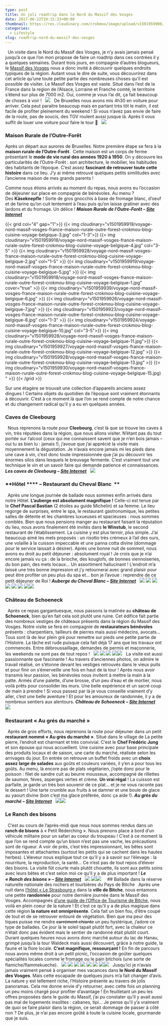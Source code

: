 ```yaml
---
type: post
title: Un joli roadtrip dans le Nord du Massif des Vosges
date: 2017-06-22T19:15:33+00:00
thumbnail: https://res.cloudinary.com/crokmou/image/upload/v1501959900/voyage-nord-massif-vosges-france-chateau-sch%C5%93neck-crokmou-blog-cuisine-voyage-belgique-10.jpg
categories: 
  - Lifestyle
slug: roadtrip-nord-du-massif-des-vosges
---
```


  Un visite dans le Nord du Massif des Vosges, je n’y avais jamais pensé jusqu’à ce que l’on mon propose de faire un roadtrip dans ces contrées il y a quelques semaines. Durant trois jours, en compagnie d’autres blogueurs, le [Massif des Vosges](http://www.massif-des-vosges.com) nous a donc invité à découvrir quelques endroits typiques de la région. Autant vous le dire de suite, vous découvrirez dans cet article qu’une toute petite partie des nombreuses choses qu’il est possible de visiter. Le Massif des Vosges est vaste. Situé dans l’est de la France dans la region de l’Alsace, Lorraine et Franche comté, le territoire s’étend sur plus de 7000 m2\. Oui, comme je vous l’ai dit, ça fait beaucoup de choses à voir !   ![](https://res.cloudinary.com/crokmou/image/upload/v1501959854/Carte-2.jpg)   De Bruxelles nous avons mis 4h30 en voiture pour arriver. Cela peut paraitre beaucoup mais en partant très tôt le matin, il est facile de profiter pleinement du weekend ! Si vous n’avez pas envie de faire de la route, pas de soucis, des TGV roulent aussi jusque là. Après il vous suffit de louer une voiture pour faire le tour 🙂   ![](https://res.cloudinary.com/crokmou/image/upload/v1501959846/Carte-1-3.jpg)  

### Maison Rurale de l’Outre-Forêt

Après un départ aux aurores de Bruxelles. Notre première étape se fera à la **maison rurale de l’Outre-Forêt**.  Cette maison est un corps de ferme présentant le **mode de vie rural des années 1920 à 1950**. On y découvre les particularités de l’Outre-Forêt : son architecture, le mobilier, les habitudes des habitants de l’époque. C’est assez **fascinant de retrouver toute cette histoire** dans ce lieu. J’y ai même retrouvé quelques petits similitudes avec l’ancienne maison de mes grands parents !

Comme nous étions arrivés au moment du repas, nous avons eu l’occasion de déjeuner sur place en compagnie de bénévoles. Au menu ? Des **Käseknepfle** ! Sorte de gros gnocchis à base de fromage blanc, d’oeuf et de farine qu’on cuit lentement à l’eau puis qu’on laisse gratiner avec des lardons et du fromage. Un délice ! **_Maison Rurale de l’Outre-Forêt – [Site Internet](http://www.maison-rurale.fr)_**

{{< grid col="4" gap="1">}}
    {{< img cloudinary="v1501959919/voyage-nord-massif-vosges-france-maison-rurale-outre-forest-crokmou-blog-cuisine-voyage-belgique-3.jpg" col="1-3">}}
    {{< img cloudinary="v1501959918/voyage-nord-massif-vosges-france-maison-rurale-outre-forest-crokmou-blog-cuisine-voyage-belgique-4.jpg" col="3-5" >}}
    {{< img cloudinary="v1501959928/voyage-nord-massif-vosges-france-maison-rurale-outre-forest-crokmou-blog-cuisine-voyage-belgique-2.jpg" col="1-5" >}}
    {{< img cloudinary="v1501959919/voyage-nord-massif-vosges-france-maison-rurale-outre-forest-crokmou-blog-cuisine-voyage-belgique-5.jpg" >}}
    {{< img cloudinary="v1501959918/voyage-nord-massif-vosges-france-maison-rurale-outre-forest-crokmou-blog-cuisine-voyage-belgique-1.jpg" cover="true" >}}
    {{< img cloudinary="v1501959939/voyage-nord-massif-vosges-france-maison-rurale-outre-forest-crokmou-blog-cuisine-voyage-belgique-6.jpg" >}}
    {{< img cloudinary="v1501959926/voyage-nord-massif-vosges-france-maison-rurale-outre-forest-crokmou-blog-cuisine-voyage-belgique-7.jpg" >}}
    {{< img cloudinary="v1501959923/voyage-nord-massif-vosges-france-maison-rurale-outre-forest-crokmou-blog-cuisine-voyage-belgique-8.jpg" col="1-3" >}}
    {{< img cloudinary="v1501959924/voyage-nord-massif-vosges-france-maison-rurale-outre-forest-crokmou-blog-cuisine-voyage-belgique-10.jpg" col="3-5">}}
    {{< img cloudinary="v1501959928/voyage-nord-massif-vosges-france-maison-rurale-outre-forest-crokmou-blog-cuisine-voyage-belgique-11.jpg">}}
    {{< img cloudinary="v1501959927/voyage-nord-massif-vosges-france-maison-rurale-outre-forest-crokmou-blog-cuisine-voyage-belgique-12.jpg" >}}
    {{< img cloudinary="v1501959928/voyage-nord-massif-vosges-france-maison-rurale-outre-forest-crokmou-blog-cuisine-voyage-belgique-13.jpg" >}}
    {{< img cloudinary="v1501959930/voyage-nord-massif-vosges-france-maison-rurale-outre-forest-crokmou-blog-cuisine-voyage-belgique-15.jpg) " >}}
    {{< /grid >}}

Sur une étagère se trouvait une collection d’appareils anciens assez dingues ! Certains objets du quotidien de l’époque sont vraiment étonnants à découvrir. C’est à ce moment là que l’on se rend compte de notre chance et du changement radical qu’il y a eu en quelques années.

### **Caves de Cleebourg**

  Nous reprenons la route pour **Cleebourg**, c’est là que se trouve les caves à vin, très réputées dans la région, que nous allons visiter. N’étant pas du tout portée sur l’alcool (ceux qui me connaissent savent que je n’en bois jamais – oui tu as bien lu : jamais !), j’avoue que j’ai apprécié la visite mais moyennement la dégustation. Je n’avais encore jamais mi les pieds dans une cave à vin, c’est donc toute impressionnée que j’ai pu découvrir les énormes silos dans lesquels le breuvage fermente. C’est vraiment tout une technique le vin et un savoir faire qui demande patience et connaissances. **_Les caves de Cleebourg – [Site Internet](http://www.cave-cleebourg.com)_**   ![](https://res.cloudinary.com/crokmou/image/upload/v1501959890/voyage-nord-massif-vosges-france-cave-cleebourg-crokmou-blog-cuisine-voyage-belgique.jpg)      

### **Hôtel **** – Restaurant du Cheval Blanc  **

  Après une longue journée de ballade nous sommes enfin arrivés dans notre Hôtel. **L’auberge est absolument magnifique !** Celle-ci est tenue par le **Chef Pascal Bastian** (2 étoiles au guide Michelin) et sa femme. Le lieu regorge de surprises, entre le spa, le restaurant gastronomique, les petites salles de détente et les chambres luxueuses et spacieuses : nous sommes comblés. Bien que nous pensions manger au restaurant faisant la réputation du lieu, nous avons finalement été invités dans **le Winstub**, le second restaurant de l’établissement. La cuisine y est plus terroir, plus simple. J’ai beaucoup aimé les mets proposés : un risotto très crémeux à l’ail des ours, une volaille à la cuisson impeccable et une panna cotta divine (dommage pour le service laissait à désirer). Après une bonne nuit de sommeil, nous avons eu droit au petit déjeuner : absolument royal ! Je crois que je n’ai encore jamais vu ça : de la brioche, des kouglofs, de bonnes viennoiseries, du bon pain, des mets locaux… Un assortiment hallucinant ! L’endroit m’a laissé une très bonne impression et j’y retournerai avec grand plaisir pour peut être profiter un peu plus du spa et… bon je l’avoue : reprendre de ce petit déjeuner de Roi ! _**Auberge du Cheval Blanc – [Site Internet](http://www.au-cheval-blanc.fr)**_   ![](https://res.cloudinary.com/crokmou/image/upload/v1501959911/voyage-nord-massif-vosges-france-hotel-cheval-blanc-lembach-crokmou-blog-cuisine-voyage-belgique-4.jpg) ![](https://res.cloudinary.com/crokmou/image/upload/v1501959903/voyage-nord-massif-vosges-france-hotel-cheval-blanc-lembach-crokmou-blog-cuisine-voyage-belgique-3.jpg) ![](https://res.cloudinary.com/crokmou/image/upload/v1501959915/voyage-nord-massif-vosges-france-hotel-cheval-blanc-lembach-crokmou-blog-cuisine-voyage-belgique-5.jpg) ![](https://res.cloudinary.com/crokmou/image/upload/v1501959911/voyage-nord-massif-vosges-france-hotel-cheval-blanc-lembach-crokmou-blog-cuisine-voyage-belgique.jpg) ![](https://res.cloudinary.com/crokmou/image/upload/v1501959911/voyage-nord-massif-vosges-france-hotel-cheval-blanc-lembach-crokmou-blog-cuisine-voyage-belgique-7.jpg) ![](https://res.cloudinary.com/crokmou/image/upload/v1501959911/voyage-nord-massif-vosges-france-hotel-cheval-blanc-lembach-crokmou-blog-cuisine-voyage-belgique-8.jpg) ![](https://res.cloudinary.com/crokmou/image/upload/v1501959905/voyage-nord-massif-vosges-france-hotel-cheval-blanc-lembach-crokmou-blog-cuisine-voyage-belgique-2.jpg)![](https://res.cloudinary.com/crokmou/image/upload/v1501959911/voyage-nord-massif-vosges-france-hotel-cheval-blanc-lembach-crokmou-blog-cuisine-voyage-belgique-9.jpg)      

### **Château de Schoeneck**

  Après ce repas gargantuesque, nous passons la matinée au **château de Schoeneck**, bien qu’en fait cela soit plutôt une ruine. Cet édifice fait partie des nombreux vestiges de châteaux présents dans la région du Massif des Vosges. Notre visite se fera en compagnie de **restaurateurs bénévoles** présents : charpentiers, tailleurs de pierres mais aussi médecins, avocats… Tous sont là de leur plein gré pour remettre sur pieds une petite partie de l’Histoire. La tâche est rude puisque cela fait déjà 17 ans que les travaux ont commencés. Entre débroussaillage, demandes de permis et maçonnerie, les weekends ne sont pas de tout repos !   ![](https://res.cloudinary.com/crokmou/image/upload/v1501959897/voyage-nord-massif-vosges-france-chateau-sch%C5%93neck-crokmou-blog-cuisine-voyage-belgique-2.jpg) ![](https://res.cloudinary.com/crokmou/image/upload/v1501959895/voyage-nord-massif-vosges-france-chateau-sch%C5%93neck-crokmou-blog-cuisine-voyage-belgique-1.jpg) ![](https://res.cloudinary.com/crokmou/image/upload/v1501959895/voyage-nord-massif-vosges-france-chateau-sch%C5%93neck-crokmou-blog-cuisine-voyage-belgique-7.jpg) ![](https://res.cloudinary.com/crokmou/image/upload/v1501959904/voyage-nord-massif-vosges-france-chateau-sch%C5%93neck-crokmou-blog-cuisine-voyage-belgique-3.jpg)![](https://res.cloudinary.com/crokmou/image/upload/v1501959906/voyage-nord-massif-vosges-france-chateau-sch%C5%93neck-crokmou-blog-cuisine-voyage-belgique-12.jpg)   La visite est aussi passionnante que fascinante ! Au travers d’anciennes photos, on admire le travail réalisé, on s’étonne devant les vestiges retrouvés dans le vieux puits et pour finir on s’émerveille une fois en haut de la tour ! Après nous avoir transmis leur passion, les bénévoles nous invitent à mettre la main à la patte. Armés d’une palette, d’une brosse, d’un peu d’eau et de mortier, nous voilà prêts pour consolider les murs. Une belle expérience et un sacré coup de main à prendre ! Si vous passez par là je vous conseille vraiment d’y aller, c’est une belle aventure ! Et pour les amoureux de randonnée, il y a de nombreux sentiers aux alentours. **_Château de Schoeneck – [Site Internet](http://chateau.schoeneck.free.fr/)_**   ![](https://res.cloudinary.com/crokmou/image/upload/v1501959904/voyage-nord-massif-vosges-france-chateau-sch%C5%93neck-crokmou-blog-cuisine-voyage-belgique-17.jpg)      

### **Restaurant « Au grés du marché »**

  Après de gros efforts, nous reprenons la route pour déjeuner dans un petit **restaurant nommé « Au grès du marché »**. Situé dans le village de La petite pierre, l’endroit est charmant et très convivial. C’est le **Chef Frédéric Jung** et son épouse qui nous accueillent. Une cuisine avec pour base principale des produits locaux et de saison, une carte du marché, réalisée selon les arrivages du jour. En entrée on retrouve un buffet froids avec un **choix assez large de salades** aux goûts et couleurs variées, il y’en a pour tous les goûts. Au menu, là encore pas de plats végétarien, j’opte donc pour le poisson : filet de sandre cuit au beurre mousseux, accompagné de rillettes de saumon, fèves, asperges vertes et crème. **Un vrai régal** ! La cuisson est parfaite, je garde un très bon souvenir de ce plat… et je ne vous raconte pas le dessert ! Une tarte crumble aux fruits à se damner et une boule de glace au yaourt divine (bon c’est ma glace préférée, donc ça aide !). _**Au grès du marché – [Site Internet](https://www.augresdumarche.fr)**_   ![](https://res.cloudinary.com/crokmou/image/upload/v1501959952/voyage-nord-massif-vosges-france-restaurant-au-gre%CC%80s-du-marche-petite-pierre-crokmou-blog-cuisine-voyage-belgique.jpg)![](https://res.cloudinary.com/crokmou/image/upload/v1501959945/voyage-nord-massif-vosges-france-restaurant-au-gre%CC%80s-du-marche-petite-pierre-crokmou-blog-cuisine-voyage-belgique-2.jpg)    

### **Le Ranch des bisons**

  C’est au cours de l’après-midi que nous nous sommes rendus dans un **ranch de bisons** à « Petit Réderching ». Nous prenons place à bord d’un véhicule militaire pour un safari au coeur du troupeau ! C’est à ce moment là que l’on se rend compte qu’un bison n’est pas une vache, les précautions sont de rigueur. A voir de près, c’est très impressionnant, les bêtes sont imposantes et attachantes (surtout les petits qui se cachent dans les hautes herbes). L’éleveur nous explique tout ce qu’il y a à savoir sur l’élevage : la nourriture, la reproduction, la santé… Ce n’est pas de tout repos d’élever des bisons. La visite fût courte mais plutôt chouette, ils sont aux petits soins avec leurs bêtes et c’est selon moi ce qu’il y a de plus important ! _**Le « Ranch des bisons » – [Site Internet](http://www.ranchdesbisons.com)**_   ![](https://res.cloudinary.com/crokmou/image/upload/v1501959933/voyage-nord-massif-vosges-france-ranch-bisons-crokmou-blog-cuisine-voyage-belgique-1.jpg) ![](https://res.cloudinary.com/crokmou/image/upload/v1501959934/voyage-nord-massif-vosges-france-ranch-bisons-crokmou-blog-cuisine-voyage-belgique-2.jpg)![](https://res.cloudinary.com/crokmou/image/upload/v1501959952/voyage-nord-massif-vosges-france-ranch-bisons-crokmou-blog-cuisine-voyage-belgique-4.jpg)     ## Ballade dans la réserve naturelle nationale des rochers et tourbières du Pays de Bitche   Après une nuit dans [l’hôtel « Le Strasbourg »](http://www.le-strasbourg.fr) dans la **ville de Bitche**, nous entamons une petite **randonnée** pour notre dernière journée dans le Massif des Vosges. Accompagnés [d’une guide de l’Office de Tourisme de Bitche](https://www.tourisme-paysdebitche.fr/), nous voilà en plein coeur de la nature ! Et c’est ce qu’il y a de plus magique dans cette région **la nature est omniprésente**. Cela fait un bien fou, d’être coupé de tout et de se retrouver entouré de végétation. Bien que ma peur des tiques puisse me rendre <del>carrément chiante</del> un peu hystérique, j’adore ce type de ballades. Ce jour là le soleil tapait plutôt fort, avec la chaleur ce n’était donc pas évident mais le sentier de randonné était plutôt court. Durant quelques heures nous avons donc marché autour du lac de Hanau, grimpé jusqu’à la tour Waldeck mais aussi découvert, grâce à notre guide, la faune et la flore locale. **C’est magnifique, ressourçant !** En fin de parcours nous avons même droit à un petit picnic, l’occasion de goûter quelques spécialités locales comme le fromage ou le pain bitchois (une sorte de flamiche/flammekueche).   ![](https://res.cloudinary.com/crokmou/image/upload/v1501959946/voyage-nord-massif-vosges-france-reserve-naturelle-bitche-crokmou-blog-cuisine-voyage-belgique.jpg) ![](https://res.cloudinary.com/crokmou/image/upload/v1501959940/voyage-nord-massif-vosges-france-reserve-naturelle-bitche-crokmou-blog-cuisine-voyage-belgique-3.jpg) ![](https://res.cloudinary.com/crokmou/image/upload/v1501959953/voyage-nord-massif-vosges-france-reserve-naturelle-bitche-crokmou-blog-cuisine-voyage-belgique-4.jpg) ![](https://res.cloudinary.com/crokmou/image/upload/v1501959946/voyage-nord-massif-vosges-france-reserve-naturelle-bitche-crokmou-blog-cuisine-voyage-belgique-6.jpg) ![](https://res.cloudinary.com/crokmou/image/upload/v1501959942/voyage-nord-massif-vosges-france-reserve-naturelle-bitche-crokmou-blog-cuisine-voyage-belgique-7.jpg) ![](https://res.cloudinary.com/crokmou/image/upload/v1501959949/voyage-nord-massif-vosges-france-reserve-naturelle-bitche-crokmou-blog-cuisine-voyage-belgique-9.jpg) ![](https://res.cloudinary.com/crokmou/image/upload/v1501959939/voyage-nord-massif-vosges-france-reserve-naturelle-bitche-crokmou-blog-cuisine-voyage-belgique-8.jpg)![](https://res.cloudinary.com/crokmou/image/upload/v1501959950/voyage-nord-massif-vosges-france-reserve-naturelle-bitche-crokmou-blog-cuisine-voyage-belgique-10.jpg)   Jusqu’ici je n’avais jamais vraiment pensé à organiser mes vacances dans **le Nord du Massif des Vosges**. Mais cette escapade de quelques jours m’a fait changer d’avis. La nature y est tellement riche, l’Histoire présente au travers de jolis panoramas. Cela me donne envie d’y retourner, avec cette fois un planning un peu moins chargé pour profiter d’avantage ! En feuilletant un peu les offres proposées dans le guide du Massif, j’ai pu constater qu’il y avait aussi pas mal de logements insolites : cabanes, tipi… Je pense qu’il y’a vraiment de quoi se faire plaisir dans la région, ce serait dommage de passer à côté non ? De plus, je n’ai pas encore goûté à toute la cuisine locale, gourmande que je suis.
